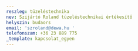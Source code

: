 ```yaml
---
reszleg: tüzeléstechnika
nev: Szijártó Roland tüzeléstechnikai értékesítő
helyszin: budaors
email: 'szroland@dewa.hu '
telefonszam: +36 23 889 775
_template: kapcsolat_egyen
---
```


